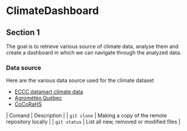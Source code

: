 # ClimateDashboard

## Section 1

The goal is to retrieve various source of climate data, analyse them and create a dashboard in which we can navigate through the analyzed data.

### Data source
Here are the various data source used for the climate dataset  
- [ECCC datamart climate data](https://dd.weather.gc.ca/climate/)  
- [Agrométéo Québec](https://www.agrometeo.org/index.php/weather/local)  
- [CoCoRaHS](https://maps.cocorahs.org/)  

<!-- Hidden content -->

| Comand       | Description                                    |
| `git clone`  | Making a copy of the remote repository locally |
| `git status` | List all new, removed or modified files        |